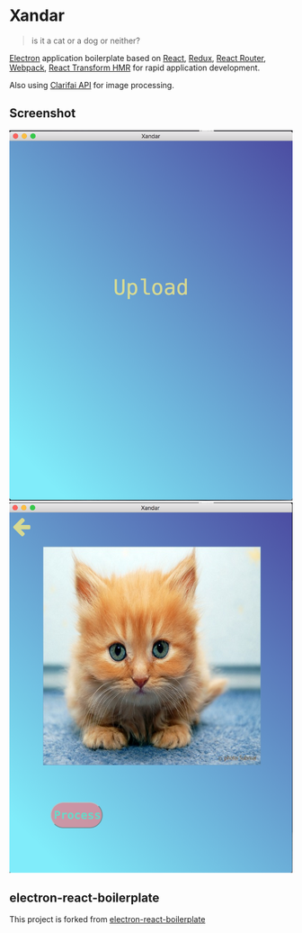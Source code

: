 # Xandar

> is it a cat or a dog or neither?

[Electron](http://electron.atom.io/) application boilerplate based on [React](https://facebook.github.io/react/), [Redux](https://github.com/reactjs/redux), [React Router](https://github.com/reactjs/react-router), [Webpack](http://webpack.github.io/docs/), [React Transform HMR](https://github.com/gaearon/react-transform-hmr) for rapid application development.

Also using [Clarifai API](https://github.com/Clarifai/clarifai-javascript) for image processing.

## Screenshot

![Xandar Screenshot 1](screenshot1.png)
![Xandar Screenshot 2](screenshot2.png)

## electron-react-boilerplate

This project is forked from [electron-react-boilerplate](https://github.com/chentsulin/electron-react-boilerplate)
